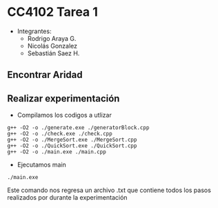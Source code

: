 # CC4102 Tarea 1

- Integrantes:
    - Rodrigo Araya G.
    - Nicolás Gonzalez
    - Sebastián Saez H.

## Encontrar Aridad

## Realizar experimentación

- Compilamos los codigos a utlizar

```
g++ -O2 -o ./generate.exe ./generatorBlock.cpp
g++ -O2 -o ./check.exe ./check.cpp
g++ -O2 -o ./MergeSort.exe ./MergeSort.cpp
g++ -O2 -o ./QuickSort.exe ./QuickSort.cpp
g++ -O2 -o ./main.exe ./main.cpp
```

- Ejecutamos main

```
./main.exe
```

Este comando nos regresa un archivo .txt que contiene todos los pasos realizados por durante la experimentación
